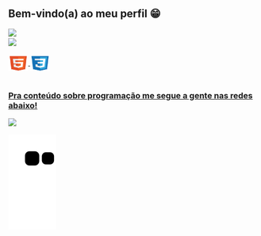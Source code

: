 ## Bem-vindo(a) ao  meu perfil 😁

 <div>
   <a href="https://github.com/MIguel3dsmi">
   <img height="180em" src="https://github-readme-stats.vercel.app/api?username=MIguel3dsmi&show_icons=true&theme=tokyonight&include_all_commits=true&count_private=true"/>
     <br>
   <img height="180em" src="https://github-readme-stats.vercel.app/api/top-langs/?username=MIguel3dsmi&layout=compact&langs_count=6&theme=tokyonight"/>

</div>
<div style="display: inline_block"><br>
  <img align="center" alt="HTML" height="30" width="40" src="https://raw.githubusercontent.com/devicons/devicon/master/icons/html5/html5-original.svg">
  <img align="center" alt="CSS" height="30" width="40" src="https://raw.githubusercontent.com/devicons/devicon/master/icons/css3/css3-original.svg">
</div>
 
 <br>
 
  ### Pra conteúdo sobre programação me segue a gente nas redes abaixo!
 
<div> 
  <a href="https://www.linkedin.com/in/miguel-corrêa-da-silva-a4a489274/" target="_blank"><img src="https://img.shields.io/badge/-LinkedIn-%230077B5?style=for-the-badge&logo=linkedin&logoColor=white" target="_blank"></a> 
 
  ![Snake animation](https://github.com/MIguel3dsmi/MIguel3dsmi/blob/output/github-contribution-grid-snake.svg)

</div>
